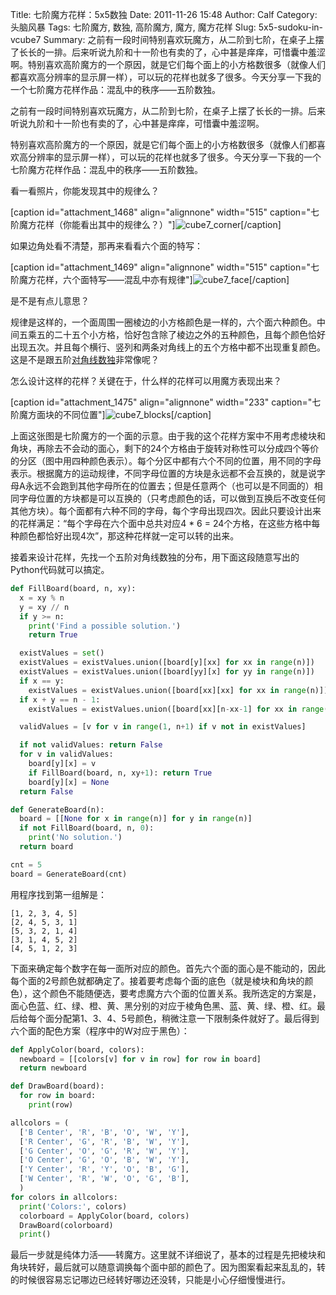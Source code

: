 Title: 七阶魔方花样：5x5数独
Date: 2011-11-26 15:48
Author: Calf
Category: 头脑风暴
Tags: 七阶魔方, 数独, 高阶魔方, 魔方, 魔方花样
Slug: 5x5-sudoku-in-vcube7
Summary: 之前有一段时间特别喜欢玩魔方，从二阶到七阶，在桌子上摆了长长的一排。后来听说九阶和十一阶也有卖的了，心中甚是痒痒，可惜囊中羞涩啊。特别喜欢高阶魔方的一个原因，就是它们每个面上的小方格数很多（就像人们都喜欢高分辨率的显示屏一样），可以玩的花样也就多了很多。今天分享一下我的一个七阶魔方花样作品：混乱中的秩序——五阶数独。

之前有一段时间特别喜欢玩魔方，从二阶到七阶，在桌子上摆了长长的一排。后来听说九阶和十一阶也有卖的了，心中甚是痒痒，可惜囊中羞涩啊。

特别喜欢高阶魔方的一个原因，就是它们每个面上的小方格数很多（就像人们都喜欢高分辨率的显示屏一样），可以玩的花样也就多了很多。今天分享一下我的一个七阶魔方花样作品：混乱中的秩序——五阶数独。

<!--more-->

看一看照片，你能发现其中的规律么？

[caption id="attachment\_1468" align="alignnone" width="515"
caption="七阶魔方花样（你能看出其中的规律么？）"]![cube7\_corner][][/caption]

如果边角处看不清楚，那再来看看六个面的特写：

[caption id="attachment\_1469" align="alignnone" width="515"
caption="七阶魔方花样，六个面特写——混乱中亦有规律"]![cube7\_face][][/caption]

是不是有点儿意思？

规律是这样的，一个面周围一圈棱边的小方格颜色是一样的，六个面六种颜色。中间五乘五的二十五个小方格，恰好包含除了棱边之外的五种颜色，且每个颜色恰好出现五次。并且每个横行、竖列和两条对角线上的五个方格中都不出现重复颜色。这是不是跟五阶[对角线数独][]非常像呢？

怎么设计这样的花样？关键在于，什么样的花样可以用魔方表现出来？

[caption id="attachment\_1475" align="alignnone" width="233"
caption="七阶魔方面块的不同位置"]![cube7\_blocks][][/caption]

上面这张图是七阶魔方的一个面的示意。由于我的这个花样方案中不用考虑棱块和角块，再除去不会动的面心，剩下的24个方格由于旋转对称性可以分成四个等价的分区（图中用四种颜色表示）。每个分区中都有六个不同的位置，用不同的字母表示。根据魔方的运动规律，不同字母位置的方块是永远都不会互换的，就是说字母A永远不会跑到其他字母所在的位置去；但是任意两个（也可以是不同面的）相同字母位置的方块都是可以互换的（只考虑颜色的话，可以做到互换后不改变任何其他方块）。每个面都有六种不同的字母，每个字母出现四次。因此只要设计出来的花样满足：“每个字母在六个面中总共对应4 * 6 = 24个方格，在这些方格中每种颜色都恰好出现4次”，那这种花样就一定可以转的出来。

接着来设计花样，先找一个五阶对角线数独的分布，用下面这段随意写出的Python代码就可以搞定。

```python
def FillBoard(board, n, xy):
  x = xy % n
  y = xy // n
  if y >= n:
    print('Find a possible solution.')
    return True

  existValues = set()
  existValues = existValues.union([board[y][xx] for xx in range(n)])
  existValues = existValues.union([board[yy][x] for yy in range(n)])
  if x == y:
    existValues = existValues.union([board[xx][xx] for xx in range(n)])
  if x + y == n - 1:
    existValues = existValues.union([board[xx][n-xx-1] for xx in range(n)])

  validValues = [v for v in range(1, n+1) if v not in existValues]

  if not validValues: return False
  for v in validValues:
    board[y][x] = v
    if FillBoard(board, n, xy+1): return True
    board[y][x] = None
  return False

def GenerateBoard(n):
  board = [[None for x in range(n)] for y in range(n)]
  if not FillBoard(board, n, 0):
    print('No solution.')
  return board

cnt = 5
board = GenerateBoard(cnt)
```

用程序找到第一组解是：

    [1, 2, 3, 4, 5]
    [2, 4, 5, 3, 1]
    [5, 3, 2, 1, 4]
    [3, 1, 4, 5, 2]
    [4, 5, 1, 2, 3]

下面来确定每个数字在每一面所对应的颜色。首先六个面的面心是不能动的，因此每个面的2号颜色就都确定了。接着要考虑每个面的底色（就是棱块和角块的颜色），这个颜色不能随便选，要考虑魔方六个面的位置关系。我所选定的方案是，面心色蓝、红、绿、橙、黄、黑分别的对应于棱角色黑、蓝、黄、绿、橙、红。最后给每个面分配第1、3、4、5号颜色，稍微注意一下限制条件就好了。最后得到六个面的配色方案（程序中的W对应于黑色）：

```python
def ApplyColor(board, colors):
  newboard = [[colors[v] for v in row] for row in board]
  return newboard

def DrawBoard(board):
  for row in board:
    print(row)

allcolors = (
  ['B Center', 'R', 'B', 'O', 'W', 'Y'],
  ['R Center', 'G', 'R', 'B', 'W', 'Y'],
  ['G Center', 'O', 'G', 'R', 'W', 'Y'],
  ['O Center', 'G', 'O', 'B', 'W', 'Y'],
  ['Y Center', 'R', 'Y', 'O', 'B', 'G'],
  ['W Center', 'R', 'W', 'O', 'G', 'B'],
  )
for colors in allcolors:
  print('Colors:', colors)
  colorboard = ApplyColor(board, colors)
  DrawBoard(colorboard)
  print()
```

最后一步就是纯体力活——转魔方。这里就不详细说了，基本的过程是先把棱块和角块转好，最后就可以随意调换每个面中部的颜色了。因为图案看起来乱乱的，转的时候很容易忘记哪边已经转好哪边还没转，只能是小心仔细慢慢进行。

  [cube7\_corner]: http://www.gocalf.com/blog/wp-content/uploads/2011/11/cube7_corner.png
    "cube7_corner"
  [cube7\_face]: http://www.gocalf.com/blog/wp-content/uploads/2011/11/cube7_face.png
    "cube7_face"
  [对角线数独]: http://zh.wikipedia.org/wiki/%E5%AF%B9%E8%A7%92%E7%BA%BF%E6%95%B0%E7%8B%AC
  [cube7\_blocks]: http://www.gocalf.com/blog/wp-content/uploads/2011/11/cube7_blocks.png
    "cube7_blocks"

